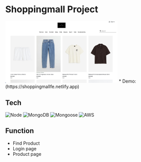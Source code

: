 # Shoppingmall Project
<img width='70%' src="https://github.com/legowen/Portfolio/blob/main/img/shoppingmallfe.png?raw=true"/>
* Demo: (https://shoppingmallfe.netlify.app)

## Tech
![Node](https://img.shields.io/badge/-Nodejs-43853d?style=for-the-badge&logo=Node.js&logoColor=white)
![MongoDB](https://img.shields.io/badge/-MongoDB-7FFF00?style=for-the-badge&logo=MongoDB)
![Mongoose](https://img.shields.io/badge/-Mongoose-6B8E23?style=for-the-badge&logo=Mongoose)
![AWS](https://img.shields.io/badge/AWS-%230072C6.svg?style=for-the-badge&logo=amazon-aws&logoColor=white)

## Function
* Find Product
* Login page
* Product page
